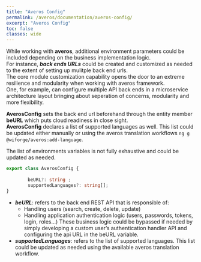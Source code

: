 ```yaml
---
title: "Averos Config"
permalink: /averos/documentation/averos-config/
excerpt: "Averos Config"
toc: false
classes: wide
---
```


While working with **averos**, additional environment parameters could be included depending on the business implementation logic. <br/>
For instance, _**back ends URLs**_ could be created and customized as needed to the extent of setting up mulitple back end urls. <br/>
The core module customization capability opens the door to an extreme resilience and modularity when working with averos framework. <br/>
One, for example, can configure multiple API back ends in a microservice architecture layout bringing about seperation of concerns, modularity and more flexibility. <br/>

**AverosConfig** sets the back end url beforehand through the entity member **beURL** which puts cloud readiness in close sight.<br/>
**AverosConfig** declares a list of supported languages as well. This list could be updated either manually or using the averos translation workflows `ng g @wiforge/averos:add-language`. <br/>


The list of environments variables is not fully exhaustive and could be updated as needed. 

```typescript
export class AverosConfig {
                  
        beURL?: string ;
        supportedLanguages?: string[];
}
```

-   _**beURL**_:  refers to the back end REST API that is responsible of:
    - Handling users (search, create, delete, update)
    - Handling application authentication logic (users, passwords, tokens, login, roles…)
    These business logic could be bypassed if needed by simply developing a custom user’s authentication handler API and configuring the api URL in the beURL variable.
-   _**supportedLanguages**_: refers to the list of supported languages. This list could be updated as needed using the available averos translation workflow.

